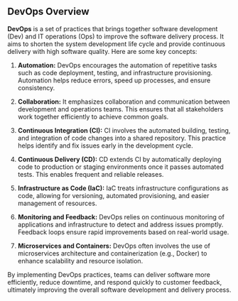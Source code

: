 ## DevOps Overview

**DevOps** is a set of practices that brings together software development (Dev) and IT operations (Ops) to improve the software delivery process. It aims to shorten the system development life cycle and provide continuous delivery with high software quality. Here are some key concepts:

1. **Automation:** DevOps encourages the automation of repetitive tasks such as code deployment, testing, and infrastructure provisioning. Automation helps reduce errors, speed up processes, and ensure consistency.

2. **Collaboration:** It emphasizes collaboration and communication between development and operations teams. This ensures that all stakeholders work together efficiently to achieve common goals.

3. **Continuous Integration (CI):** CI involves the automated building, testing, and integration of code changes into a shared repository. This practice helps identify and fix issues early in the development cycle.

4. **Continuous Delivery (CD):** CD extends CI by automatically deploying code to production or staging environments once it passes automated tests. This enables frequent and reliable releases.

5. **Infrastructure as Code (IaC):** IaC treats infrastructure configurations as code, allowing for versioning, automated provisioning, and easier management of resources.

6. **Monitoring and Feedback:** DevOps relies on continuous monitoring of applications and infrastructure to detect and address issues promptly. Feedback loops ensure rapid improvements based on real-world usage.

7. **Microservices and Containers:** DevOps often involves the use of microservices architecture and containerization (e.g., Docker) to enhance scalability and resource isolation.

By implementing DevOps practices, teams can deliver software more efficiently, reduce downtime, and respond quickly to customer feedback, ultimately improving the overall software development and delivery process.


